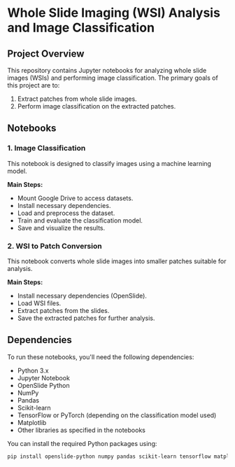# Whole Slide Imaging (WSI) Analysis and Image Classification

## Project Overview

This repository contains Jupyter notebooks for analyzing whole slide images (WSIs) and performing image classification. The primary goals of this project are to:

1. Extract patches from whole slide images.
2. Perform image classification on the extracted patches.

## Notebooks

### 1. Image Classification
This notebook is designed to classify images using a machine learning model.

**Main Steps:**
- Mount Google Drive to access datasets.
- Install necessary dependencies.
- Load and preprocess the dataset.
- Train and evaluate the classification model.
- Save and visualize the results.

### 2. WSI to Patch Conversion
This notebook converts whole slide images into smaller patches suitable for analysis.

**Main Steps:**
- Install necessary dependencies (OpenSlide).
- Load WSI files.
- Extract patches from the slides.
- Save the extracted patches for further analysis.

## Dependencies

To run these notebooks, you'll need the following dependencies:
- Python 3.x
- Jupyter Notebook
- OpenSlide Python
- NumPy
- Pandas
- Scikit-learn
- TensorFlow or PyTorch (depending on the classification model used)
- Matplotlib
- Other libraries as specified in the notebooks

You can install the required Python packages using:
```bash
pip install openslide-python numpy pandas scikit-learn tensorflow matplotlib
